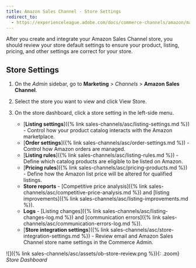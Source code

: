 ```yaml
---
title: Amazon Sales Channel - Store Settings
redirect_to:
  - https://experienceleague.adobe.com/docs/commerce-channels/amazon/manage/ob-store-review.html
---
```


After you create and integrate your Amazon Sales Channel store, you should review your store default settings to ensure your product, listing, pricing, and other settings are correct for your store.

## Store Settings

1. On the _Admin_ sidebar, go to **Marketing** > _Channels_ > **Amazon Sales Channel**.

1. Select the store you want to view and click <span class="btn">View Store</span>.

1. On the store dashboard, click a store setting in the left-side menu.

   - [**Listing settings**]({% link sales-channels/asc/listing-settings.md %}) - Control how your product catalog interacts with the Amazon marketplace.
   - [**Order settings**]({% link sales-channels/asc/order-settings.md %}) - Control how Amazon orders are managed.
   - [**Listing rules**]({% link sales-channels/asc/listing-rules.md %}) - Define which catalog products are eligible to be listed on Amazon.
   - [**Pricing rules**]({% link sales-channels/asc/pricing-products.md %}) - Define how the Amazon list price will be altered for qualified listings.
   - **Store reports** - [Competitive price analysis]({% link sales-channels/asc/competitive-price-analysis.md %}) and [listing improvements]({% link sales-channels/asc/listing-improvements.md %}).
   - **Logs** - [Listing changes]({% link sales-channels/asc/listing-changes-log.md %}) and [communication errors]({% link sales-channels/asc/communication-errors-log.md %}).
   - [**Store integration settings**]({% link sales-channels/asc/store-integration-settings.md %}) - Review email and Amazon Sales Channel store name settings in the Commerce Admin.

![]({% link sales-channels/asc/assets/ob-store-review.png %}){: .zoom}
_Store Dashboard_
